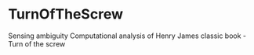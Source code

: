 # TurnOfTheScrew
Sensing ambiguity
Computational analysis of Henry James classic book - Turn of the screw
